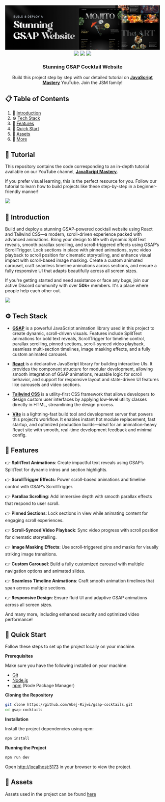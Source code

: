 <div align="center">
  <br />
    <a href="https://youtu.be/EhcLZa6dloA" target="_blank">
      <img src="public/readme/hero.png" alt="Project Banner">
    </a>
  <br />

   <div>
    <img src="https://img.shields.io/badge/-React-blue?style=for-the-badge&logo=react&logoColor=white" />
    <img src="https://img.shields.io/badge/-GSAP-88CE02?style=for-the-badge&logo=greensock&logoColor=white" />
    <img src="https://img.shields.io/badge/-Tailwind_CSS-38B2AC?style=for-the-badge&logo=tailwind-css&logoColor=white" />
  </div>

  <h3 align="center">Stunning GSAP Cocktail Website</h3>

   <div align="center">
     Build this project step by step with our detailed tutorial on <a href="https://www.youtube.com/channel/UChz-VlXINivlDUpeOz9v5kg" target="_blank"><b>JavaScript Mastery</b></a> YouTube. Join the JSM family!
    </div>
</div>

## 📋 <a name="table">Table of Contents</a>

1. 🤖 [Introduction](#introduction)
2. ⚙️ [Tech Stack](#tech-stack)
3. 🔋 [Features](#features)
4. 🤸 [Quick Start](#quick-start)
5. 🔗 [Assets](#links)
6. 🚀 [More](#more)

## 🚨 Tutorial

This repository contains the code corresponding to an in-depth tutorial available on our YouTube channel, <a href="https://www.youtube.com/channel/UChz-VlXINivlDUpeOz9v5kg" target="_blank"><b>JavaScript Mastery</b></a>.

If you prefer visual learning, this is the perfect resource for you. Follow our tutorial to learn how to build projects like these step-by-step in a beginner-friendly manner!

<a href="https://youtu.be/EhcLZa6dloA" target="_blank"><img src="https://github.com/sujatagunale/EasyRead/assets/151519281/1736fca5-a031-4854-8c09-bc110e3bc16d" /></a>

## <a name="introduction">🤖 Introduction</a>

Build and deploy a stunning GSAP-powered cocktail website using React and Tailwind CSS—a modern, scroll-driven experience packed with advanced animations. Bring your design to life with dynamic SplitText reveals, smooth parallax scrolling, and scroll-triggered effects using GSAP’s ScrollTrigger. Lock sections in place with pinned animations, sync video playback to scroll position for cinematic storytelling, and enhance visual impact with scroll-based image masking. Create a custom animated carousel, craft seamless timeline animations across sections, and ensure a fully responsive UI that adapts beautifully across all screen sizes.


If you're getting started and need assistance or face any bugs, join our active Discord community with over **50k+** members. It's a place where people help each other out.

<a href="https://discord.com/invite/ZwbTTDWGF8" target="_blank"><img src="https://github.com/sujatagunale/EasyRead/assets/151519281/618f4872-1e10-42da-8213-1d69e486d02e" /></a>

## <a name="tech-stack">⚙️ Tech Stack</a>


- **[GSAP](https://gsap.com/)** is a powerful JavaScript animation library used in this project to create dynamic, scroll-driven visuals. Features include SplitText animations for bold text reveals, ScrollTrigger for timeline control, parallax scrolling, pinned sections, scroll-synced video playback, seamless multi-section timelines, image masking effects, and a fully custom animated carousel.

- **[React](https://react.dev/)** is a declarative JavaScript library for building interactive UIs. It provides the component structure for modular development, allowing smooth integration of GSAP animations, reusable logic for scroll behavior, and support for responsive layout and state-driven UI features like carousels and video sections.

- **[Tailwind CSS](https://tailwindcss.com/)** is a utility-first CSS framework that allows developers to design custom user interfaces by applying low-level utility classes directly in HTML, streamlining the design process.

- **[Vite](https://vitejs.dev/)** is a lightning-fast build tool and development server that powers this project’s workflow. It enables instant hot module replacement, fast startup, and optimized production builds—ideal for an animation-heavy React site with smooth, real-time development feedback and minimal config.

## <a name="features">🔋 Features</a>

👉 **SplitText Animations**: Create impactful text reveals using GSAP’s SplitText for dynamic intros and section highlights.

👉 **ScrollTrigger Effects**: Power scroll-based animations and timeline control with GSAP’s ScrollTrigger.

👉 **Parallax Scrolling**: Add immersive depth with smooth parallax effects that respond to user scroll.

👉 **Pinned Sections**: Lock sections in view while animating content for engaging scroll experiences.

👉 **Scroll-Synced Video Playback**: Sync video progress with scroll position for cinematic storytelling.

👉 **Image Masking Effects**: Use scroll-triggered pins and masks for visually striking image transitions.

👉 **Custom Carousel**: Build a fully customized carousel with multiple navigation options and animated slides.

👉 **Seamless Timeline Animations**: Craft smooth animation timelines that span across multiple sections.

👉 **Responsive Design**: Ensure fluid UI and adaptive GSAP animations across all screen sizes.

And many more, including enhanced security and optimized video performance!


## <a name="quick-start">🤸 Quick Start</a>

Follow these steps to set up the project locally on your machine.

**Prerequisites**

Make sure you have the following installed on your machine:

- [Git](https://git-scm.com/)
- [Node.js](https://nodejs.org/en)
- [npm](https://www.npmjs.com/) (Node Package Manager)

**Cloning the Repository**

```bash
git clone https://github.com/Abej-Rijwi/gsap-cocktails.git
cd gsap-cocktails
```

**Installation**

Install the project dependencies using npm:

```bash
npm install
```

**Running the Project**

```bash
npm run dev
```

Open [http://localhost:5173](http://localhost:5173) in your browser to view the project.

## <a name="links">🔗 Assets</a>

Assets used in the project can be found [here](https://drive.google.com/drive/u/1/folders/18mj7zcq9X3uGHu-QubzB4dqkr-4qy9FD)
